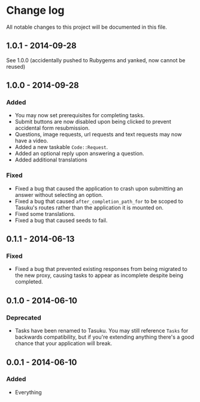 # Change log
All notable changes to this project will be documented in this file.

## 1.0.1 - 2014-09-28
See 1.0.0 (accidentally pushed to Rubygems and yanked, now cannot be reused)

## 1.0.0 - 2014-09-28
### Added
- You may now set prerequisites for completing tasks.
- Submit buttons are now disabled upon being clicked to prevent accidental form resubmission.
- Questions, image requests, url requests and text requests may now have a video.
- Added a new taskable `Code::Request`.
- Added an optional reply upon answering a question.
- Added additional translations

### Fixed
- Fixed a bug that caused the application to crash upon submitting an answer without selecting
an option.
- Fixed a bug that caused `after_completion_path_for` to be scoped to Tasuku's routes rather
than the application it is mounted on.
- Fixed some translations.
- Fixed a bug that caused seeds to fail.

## 0.1.1 - 2014-06-13
### Fixed
- Fixed a bug that prevented existing responses from being migrated to the new proxy,
causing tasks to appear as incomplete despite being completed.

## 0.1.0 - 2014-06-10
### Deprecated
- Tasks have been renamed to Tasuku. You may still reference `Tasks` for
backwards compatibility, but if you're extending anything there's a good
chance that your application will break.

## 0.0.1 - 2014-06-10
### Added
- Everything
